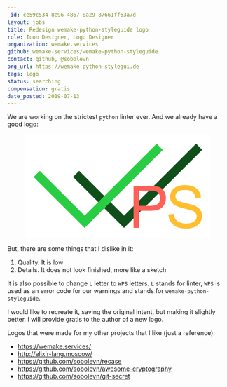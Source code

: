 ```yaml
---
_id: ce59c534-8e96-4867-8a29-87661ff63a7d
layout: jobs
title: Redesign wemake-python-styleguide logo
role: Icon Designer, Logo Designer
organization: wemake.services
github: wemake-services/wemake-python-styleguide
contact: github, @sobolevn
org_url: https://wemake-python-stylegui.de
tags: logo
status: searching
compensation: gratis
date_posted: 2019-07-13
---
```


We are working on the strictest `python` linter ever.
And we already have a good logo:

<p align="center">
  <img src="https://raw.githubusercontent.com/wemake-services/wemake-python-styleguide/master/docs/_static/logo.png"
       alt="wemake-python-styleguide logo">
</p>

But, there are some things that I dislike in it:
1. Quality. It is low
2. Details. It does not look finished, more like a sketch

It is also possible to change `L` letter to `WPS` letters.
`L` stands for linter, `WPS` is used as an error code for our warnings and stands for `wemake-python-styleguide`.

I would like to recreate it, saving the original intent, but making it slightly better.
I will provide gratis to the author of a new logo.

Logos that were made for my other projects that I like (just a reference):
- https://wemake.services/
- http://elixir-lang.moscow/
- https://github.com/sobolevn/recase
- https://github.com/sobolevn/awesome-cryptography
- https://github.com/sobolevn/git-secret
